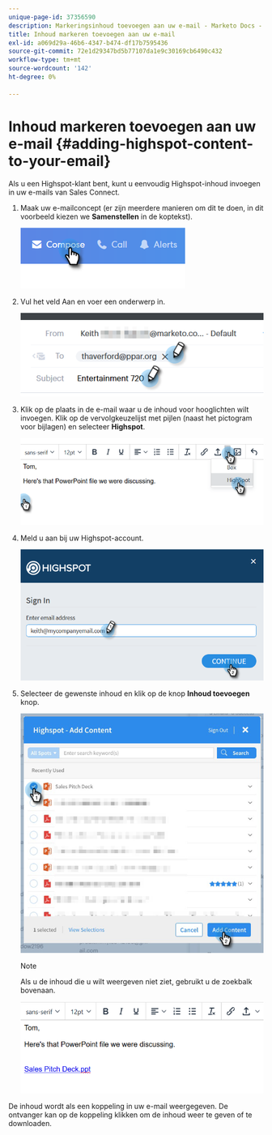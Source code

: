 ```yaml
---
unique-page-id: 37356590
description: Markeringsinhoud toevoegen aan uw e-mail - Marketo Docs - Productdocumentatie
title: Inhoud markeren toevoegen aan uw e-mail
exl-id: a069d29a-46b6-4347-b474-df17b7595436
source-git-commit: 72e1d29347bd5b77107da1e9c30169cb6490c432
workflow-type: tm+mt
source-wordcount: '142'
ht-degree: 0%

---
```


# Inhoud markeren toevoegen aan uw e-mail {#adding-highspot-content-to-your-email}

Als u een Highspot-klant bent, kunt u eenvoudig Highspot-inhoud invoegen in uw e-mails van Sales Connect.

1. Maak uw e-mailconcept (er zijn meerdere manieren om dit te doen, in dit voorbeeld kiezen we **Samenstellen** in de koptekst).

   ![](assets/one-5.png)

1. Vul het veld Aan en voer een onderwerp in.

   ![](assets/two-5.png)

1. Klik op de plaats in de e-mail waar u de inhoud voor hooglichten wilt invoegen. Klik op de vervolgkeuzelijst met pijlen (naast het pictogram voor bijlagen) en selecteer **Highspot**.

   ![](assets/three-5.png)

1. Meld u aan bij uw Highspot-account.

   ![](assets/four-5.png)

1. Selecteer de gewenste inhoud en klik op de knop **Inhoud toevoegen** knop.

   ![](assets/five-3.png)

   >[!NOTE]
   >
   >Als u de inhoud die u wilt weergeven niet ziet, gebruikt u de zoekbalk bovenaan.

   ![](assets/six.png)

De inhoud wordt als een koppeling in uw e-mail weergegeven. De ontvanger kan op de koppeling klikken om de inhoud weer te geven of te downloaden.
